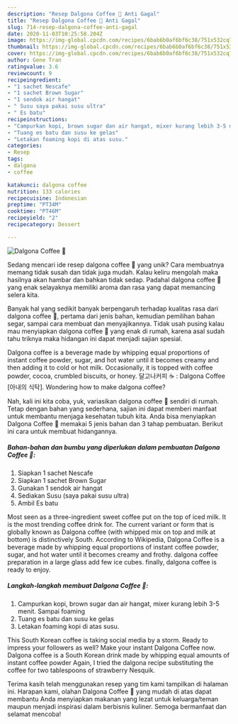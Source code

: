 ```yaml
---
description: "Resep Dalgona Coffee 🥤 Anti Gagal"
title: "Resep Dalgona Coffee 🥤 Anti Gagal"
slug: 714-resep-dalgona-coffee-anti-gagal
date: 2020-11-03T10:25:58.204Z
image: https://img-global.cpcdn.com/recipes/6bab6b0af6bf6c38/751x532cq70/dalgona-coffee-🥤-foto-resep-utama.jpg
thumbnail: https://img-global.cpcdn.com/recipes/6bab6b0af6bf6c38/751x532cq70/dalgona-coffee-🥤-foto-resep-utama.jpg
cover: https://img-global.cpcdn.com/recipes/6bab6b0af6bf6c38/751x532cq70/dalgona-coffee-🥤-foto-resep-utama.jpg
author: Gene Tran
ratingvalue: 3.6
reviewcount: 9
recipeingredient:
- "1 sachet Nescafe"
- "1 sachet Brown Sugar"
- "1 sendok air hangat"
- " Susu saya pakai susu ultra"
- " Es batu"
recipeinstructions:
- "Campurkan kopi, brown sugar dan air hangat, mixer kurang lebih 3-5 menit. Sampai foaming"
- "Tuang es batu dan susu ke gelas"
- "Letakan foaming kopi di atas susu."
categories:
- Resep
tags:
- dalgona
- coffee

katakunci: dalgona coffee 
nutrition: 133 calories
recipecuisine: Indonesian
preptime: "PT34M"
cooktime: "PT46M"
recipeyield: "2"
recipecategory: Dessert

---
```



![Dalgona Coffee 🥤](https://img-global.cpcdn.com/recipes/6bab6b0af6bf6c38/751x532cq70/dalgona-coffee-🥤-foto-resep-utama.jpg)

Sedang mencari ide resep dalgona coffee 🥤 yang unik? Cara membuatnya memang tidak susah dan tidak juga mudah. Kalau keliru mengolah maka hasilnya akan hambar dan bahkan tidak sedap. Padahal dalgona coffee 🥤 yang enak selayaknya memiliki aroma dan rasa yang dapat memancing selera kita.

Banyak hal yang sedikit banyak berpengaruh terhadap kualitas rasa dari dalgona coffee 🥤, pertama dari jenis bahan, kemudian pemilihan bahan segar, sampai cara membuat dan menyajikannya. Tidak usah pusing kalau mau menyiapkan dalgona coffee 🥤 yang enak di rumah, karena asal sudah tahu triknya maka hidangan ini dapat menjadi sajian spesial.

Dalgona coffee is a beverage made by whipping equal proportions of instant coffee powder, sugar, and hot water until it becomes creamy and then adding it to cold or hot milk. Occasionally, it is topped with coffee powder, cocoa, crumbled biscuits, or honey. 달고나커피 ☕️ : Dalgona Coffee [아내의 식탁]. Wondering how to make dalgona coffee?


Nah, kali ini kita coba, yuk, variasikan dalgona coffee 🥤 sendiri di rumah. Tetap dengan bahan yang sederhana, sajian ini dapat memberi manfaat untuk membantu menjaga kesehatan tubuh kita. Anda bisa menyiapkan Dalgona Coffee 🥤 memakai 5 jenis bahan dan 3 tahap pembuatan. Berikut ini cara untuk membuat hidangannya.

<!--inarticleads1-->

##### Bahan-bahan dan bumbu yang diperlukan dalam pembuatan Dalgona Coffee 🥤:

1. Siapkan 1 sachet Nescafe
1. Siapkan 1 sachet Brown Sugar
1. Gunakan 1 sendok air hangat
1. Sediakan  Susu (saya pakai susu ultra)
1. Ambil  Es batu


Most seen as a three-ingredient sweet coffee put on the top of iced milk. It is the most trending coffee drink for. The current variant or form that is globally known as Dalgona coffee (with whipped mix on top and milk at bottom) is distinctively South. According to Wikipedia, Dalgona Coffee is a beverage made by whipping equal proportions of instant coffee powder, sugar, and hot water until it becomes creamy and frothy. dalgona coffee preparation in a large glass add few ice cubes. finally, dalgona coffee is ready to enjoy. 

<!--inarticleads2-->

##### Langkah-langkah membuat Dalgona Coffee 🥤:

1. Campurkan kopi, brown sugar dan air hangat, mixer kurang lebih 3-5 menit. Sampai foaming
1. Tuang es batu dan susu ke gelas
1. Letakan foaming kopi di atas susu.


This South Korean coffee is taking social media by a storm. Ready to impress your followers as well? Make your instant Dalgona Coffee now. Dalgona coffee is a South Korean drink made by whipping equal amounts of instant coffee powder Again, I tried the dalgona recipe substituting the coffee for two tablespoons of strawberry Nesquik. 

Terima kasih telah menggunakan resep yang tim kami tampilkan di halaman ini. Harapan kami, olahan Dalgona Coffee 🥤 yang mudah di atas dapat membantu Anda menyiapkan makanan yang lezat untuk keluarga/teman maupun menjadi inspirasi dalam berbisnis kuliner. Semoga bermanfaat dan selamat mencoba!
